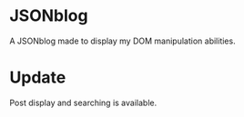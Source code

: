 # JSONblog
A JSONblog made to display my DOM manipulation abilities.

# Update
Post display and searching is available.
